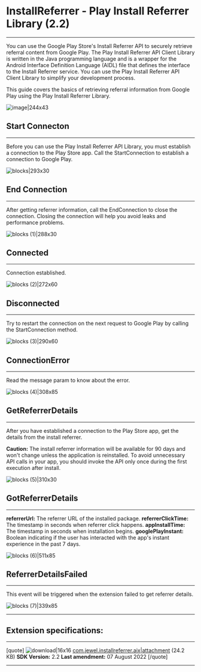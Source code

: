 # InstallReferrer - Play Install Referrer Library (2.2)
* **
You can use the Google Play Store's Install Referrer API to securely retrieve referral content from Google Play. The Play Install Referrer API Client Library is written in the Java programming language and is a wrapper for the Android Interface Definition Language (AIDL) file that defines the interface to the Install Referrer service. You can use the Play Install Referrer API Client Library to simplify your development process.

This guide covers the basics of retrieving referral information from Google Play using the Play Install Referrer Library.

![image|244x43](upload://5MmUqIrkFQhvFrDeHTgLKGFRYCF.png)

## Start Connecton
* **
Before you can use the Play Install Referrer API Library, you must establish a connection to the Play Store app. Call the StartConnection to establish a connection to Google Play.

![blocks|293x30](upload://opTAg1dJSgO2VepEUZ70sreoy1W.png)

## End Connection
* **
After getting referrer information, call the EndConnection to close the connection. Closing the connection will help you avoid leaks and performance problems.

![blocks (1)|288x30](upload://aG59jDywNm9Y4O69u9n73cxkgIf.png)

## Connected
* **
Connection established.

![blocks (2)|272x60](upload://t7E0dR3YOW7ZxPeXgdHnCDbbmiy.png)

## Disconnected
* **
Try to restart the connection on the next request to Google Play by calling the StartConnection method.

![blocks (3)|290x60](upload://wec2QL2WRMS6jsHQmpihLcPEBWf.png)

## ConnectionError
* **
Read the message param to know about the error.

![blocks (4)|308x85](upload://oWzOqUgtnNuKKqhIETw8DoMx2nD.png)

## GetReferrerDetails
* **
After you have established a connection to the Play Store app, get the details from the install referrer.

**Caution:** The install referrer information will be available for 90 days and won't change unless the application is reinstalled. To avoid unnecessary API calls in your app, you should invoke the API only once during the first execution after install.

![blocks (5)|310x30](upload://luogjctIGJ0U0rEAO1hxXCp1eEq.png)

## GotReferrerDetails
* **
**referrerUrl:** The referrer URL of the installed package.
**referrerClickTime:** The timestamp in seconds when referrer click happens.
**appInstallTime:** The timestamp in seconds when installation begins.
**googlePlayInstant:** Boolean indicating if the user has interacted with the app's instant experience in the past 7 days.

![blocks (6)|511x85](upload://hfN7oIpdanhEJpAwHGyDvByf05C.png)

## ReferrerDetailsFailed
* **
This event will be triggered when the extension failed to get referrer details.

![blocks (7)|339x85](upload://aWjmkpEjCklAE1rgLcGe1hzj6NX.png)
* **

## Extension specifications:
* **
[quote]
![download|16x16](upload://cmPsBKEwxbka0VANOKtqgIW8QSO.png) [com.jewel.installreferrer.aix|attachment](upload://dcPTQsG0pbME1qPlUAJEwagjVnJ.aix) (24.2 KB)
**SDK Version:** 2.2
**Last amendment:** 07 August 2022
[/quote]
* **
